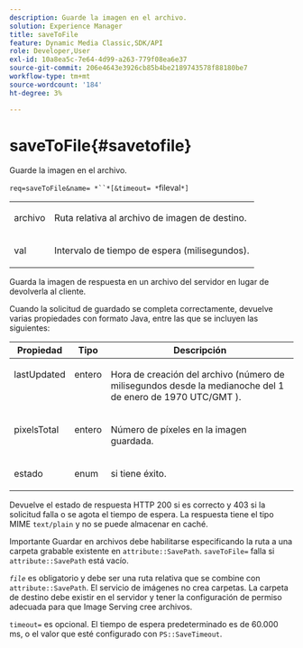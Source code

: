 ```yaml
---
description: Guarde la imagen en el archivo.
solution: Experience Manager
title: saveToFile
feature: Dynamic Media Classic,SDK/API
role: Developer,User
exl-id: 10a8ea5c-7e64-4d99-a263-779f08ea6e37
source-git-commit: 206e4643e3926cb85b4be2189743578f88180be7
workflow-type: tm+mt
source-wordcount: '184'
ht-degree: 3%

---
```


# saveToFile{#savetofile}

Guarde la imagen en el archivo.

`req=saveToFile&name= *``*[&timeout= *`fileval`*]`

<table id="simpletable_5674FD9655FE4CDDB0E5DC8655890A66"> 
 <tr class="strow"> 
  <td class="stentry"> <p><span class="varname"> archivo</span> </p> </td> 
  <td class="stentry"> <p>Ruta relativa al archivo de imagen de destino. </p></td> 
 </tr> 
 <tr class="strow"> 
  <td class="stentry"> <p><span class="varname"> val</span> </p></td> 
  <td class="stentry"> <p>Intervalo de tiempo de espera (milisegundos). </p></td> 
 </tr> 
</table>

Guarda la imagen de respuesta en un archivo del servidor en lugar de devolverla al cliente.

Cuando la solicitud de guardado se completa correctamente, devuelve varias propiedades con formato Java, entre las que se incluyen las siguientes:

<table id="table_8BA8F75A0B7241BAB9B4359F97C21137"> 
 <thead> 
  <tr> 
   <th class="entry"> <b> Propiedad</b> </th> 
   <th class="entry"> <b> Tipo</b> </th> 
   <th class="entry"> <b> Descripción</b> </th> 
  </tr> 
 </thead>
 <tbody> 
  <tr valign="top"> 
   <td> <p> <span class="codeph"> lastUpdated</span> </p> </td> 
   <td> <p> entero </p> </td> 
   <td> <p>Hora de creación del archivo (número de milisegundos desde la medianoche del 1 de enero de 1970 UTC/GMT ). </p> </td> 
  </tr> 
  <tr valign="top"> 
   <td> <p> <span class="codeph"> pixelsTotal</span> </p> </td> 
   <td> <p> entero </p> </td> 
   <td> <p> Número de píxeles en la imagen guardada. </p> </td> 
  </tr> 
  <tr valign="top"> 
   <td> <p> <span class="codeph"> estado</span> </p> </td> 
   <td> <p> enum </p> </td> 
   <td> <p> <span class="codeph"> </span> si tiene éxito. </p> </td> 
  </tr> 
 </tbody> 
</table>

Devuelve el estado de respuesta HTTP 200 si es correcto y 403 si la solicitud falla o se agota el tiempo de espera. La respuesta tiene el tipo MIME `text/plain` y no se puede almacenar en caché.

Importante Guardar en archivos debe habilitarse especificando la ruta a una carpeta grabable existente en `attribute::SavePath`. `saveToFile=` falla si  `attribute::SavePath` está vacío.

*`file`* es obligatorio y debe ser una ruta relativa que se combine con  `attribute::SavePath`. El servicio de imágenes no crea carpetas. La carpeta de destino debe existir en el servidor y tener la configuración de permiso adecuada para que Image Serving cree archivos.

`timeout=` es opcional. El tiempo de espera predeterminado es de 60.000 ms, o el valor que esté configurado con `PS::SaveTimeout`.
